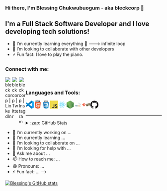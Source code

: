 ### Hi there, I'm Blessing Chukwubuogum - aka bleckcorp 👋

## I'm a Full Stack Software Developer and I love developing tech solutions!

- 🌱 I’m currently learning everything 🤣 ---> infinite loop
- 👯 I’m looking to collaborate with other developers
- ⚡ Fun fact: I love to play the piano.

### Connect with me:

[<img align="left" alt="bleckcorp | LinkedIn" width="22px" src="https://raw.githubusercontent.com/peterthehan/peterthehan/master/assets/linkedin.svg" />][linkedin]
[<img align="left" alt="bleckcorp | Twitter" width="22px" src="https://raw.githubusercontent.com/peterthehan/peterthehan/master/assets/twitter.svg" />][twitter]
[<img align="left" alt="bleckcorp | Instagram" width="22px" src="https://raw.githubusercontent.com/peterthehan/peterthehan/master/assets/instagram.svg" />][instagram]

<br />

### Languages and Tools:

<img align="left" alt="Visual Studio Code" width="26px" src="https://raw.githubusercontent.com/github/explore/master/topics/visual-studio-code/visual-studio-code.png" />
<img align="left" alt="HTML5" width="26px" src="https://raw.githubusercontent.com/github/explore/master/topics/html/html.png" />
<img align="left" alt="CSS3" width="26px" src="https://raw.githubusercontent.com/github/explore/master/topics/css/css.png" />
<img align="left" alt="JavaScript" width="26px" src="https://raw.githubusercontent.com/github/explore/master/topics/javascript/javascript.png" />
<img align="left" alt="React" width="26px" src="https://raw.githubusercontent.com/github/explore/master/topics/react/react.png" />
<img align="left" alt="Node.js" width="26px" src="https://raw.githubusercontent.com/github/explore/master/topics/nodejs/nodejs.png" />
<img align="left" alt="MySQL" width="26px" src="https://raw.githubusercontent.com/github/explore/master/topics/mysql/mysql.png" />
<img align="left" alt="Git" width="26px" src="https://raw.githubusercontent.com/github/explore/master/topics/git/git.png" />
<img align="left" alt="GitHub" width="26px" src="https://raw.githubusercontent.com/github/explore/master/topics/github/github.png" />

<br />
<br />

---

<details>
  <summary>:zap: GitHub Stats</summary>

  <img align="left" alt="bleckcorp's GitHub Stats" src="https://github-readme-stats.vercel.app/api?username=bleckcorp&show_icons=true&hide_border=true" />

</details>

[linkedin]: https://www.linkedin.com/in/blessing-chukwubuogum-12761212b/
[twitter]: https://twitter.com/Blessing_Ogum
[instagram]: https://www.instagram.com/bleckcorp/


- 🔭 I’m currently working on ...
- 🌱 I’m currently learning ...
- 👯 I’m looking to collaborate on ...
- 🤔 I’m looking for help with ...
- 💬 Ask me about ...
- 📫 How to reach me: ...
- 😄 Pronouns: ...
- ⚡ Fun fact: ...
-->

[![Blessing's GitHub stats](https://github-readme-stats.vercel.app/api?username=bleckcorp)](https://github.com/bleckcorp&show_icons=true&theme=dracula/github-readme-stats)

